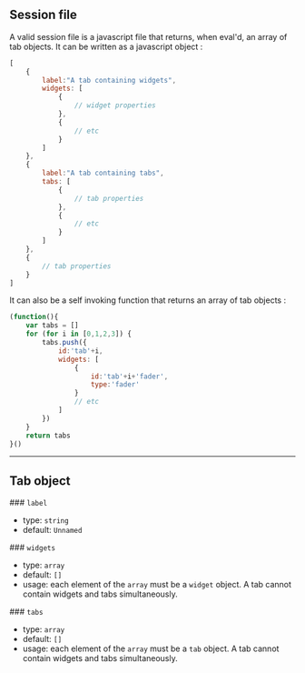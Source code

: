 ## Session file

A valid session file is a javascript file that returns, when eval'd, an array of tab objects. It can be written as a javascript object :

```js
[
    {
        label:"A tab containing widgets",
        widgets: [
            {
                // widget properties
            },
            {
                // etc
            }
        ]
    },
    {
        label:"A tab containing tabs",
        tabs: [
            {
                // tab properties
            },
            {
                // etc
            }
        ]
    },
    {
        // tab properties
    }
]
```

It can also be a self invoking function that returns an array of tab objects :

```js
(function(){
    var tabs = []
    for (for i in [0,1,2,3]) {
        tabs.push({
            id:'tab'+i,
            widgets: [
                {
                    id:'tab'+i+'fader',
                    type:'fader'
                }
                // etc
            ]
        })
    }
    return tabs
}()

```

----

## Tab object


### `label`
- type: `string`
- default: `Unnamed`

### `widgets`
- type: `array`
- default: `[]`
- usage: each element of the `array` must be a `widget` object. A tab cannot contain widgets and tabs simultaneously.

### `tabs`
- type: `array`
- default: `[]`
- usage: each element of the `array` must be a `tab` object. A tab cannot contain widgets and tabs simultaneously.
